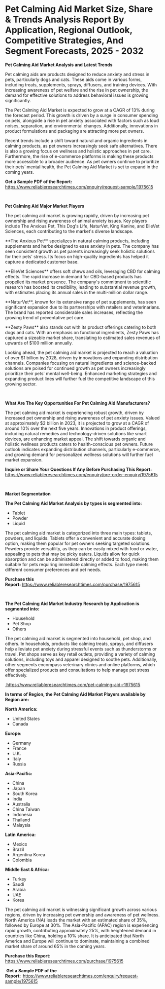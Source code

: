 <p><h1>Pet Calming Aid Market Size, Share & Trends Analysis Report By Application, Regional Outlook, Competitive Strategies, And Segment Forecasts, 2025 - 2032</h1></p><p><strong>Pet Calming Aid Market Analysis and Latest Trends</strong></p>
<p><p>Pet calming aids are products designed to reduce anxiety and stress in pets, particularly dogs and cats. These aids come in various forms, including treats, supplements, sprays, diffusers, and training devices. With increasing awareness of pet welfare and the rise in pet ownership, the demand for effective solutions to address behavioral issues is growing significantly. </p><p>The Pet Calming Aid Market is expected to grow at a CAGR of 13% during the forecast period. This growth is driven by a surge in consumer spending on pets, alongside a rise in pet anxiety associated with factors such as loud noises, separation, and environmental changes. Additionally, innovations in product formulations and packaging are attracting more pet owners. </p><p>Recent trends include a shift toward natural and organic ingredients in calming products, as pet owners increasingly seek safe alternatives. There is also a growing focus on wellness and holistic approaches in pet care. Furthermore, the rise of e-commerce platforms is making these products more accessible to a broader audience. As pet owners continue to prioritize their pets’ mental health, the Pet Calming Aid Market is set to expand in the coming years.</p></p>
<p><strong>Get a Sample PDF of the Report:&nbsp;</strong> <a href="https://www.reliableresearchtimes.com/enquiry/request-sample/1975615?utm_campaign=3279&utm_medium=2&utm_source=Github&utm_content=ia&utm_term=19042025&utm_id=pet-calming-aid">https://www.reliableresearchtimes.com/enquiry/request-sample/1975615</a></p>
<p>&nbsp;</p>
<p><strong>Pet Calming Aid Major Market Players</strong></p>
<p><p>The pet calming aid market is growing rapidly, driven by increasing pet ownership and rising awareness of animal anxiety issues. Key players include The Anxious Pet, This Dog's Life, NaturVet, King Kanine, and ElleVet Sciences, each contributing to the market's diverse landscape.</p><p>**The Anxious Pet** specializes in natural calming products, including supplements and herbs designed to ease anxiety in pets. The company has seen consistent growth as pet parents increasingly seek holistic solutions for their pets’ stress. Its focus on high-quality ingredients has helped it capture a dedicated customer base.</p><p>**ElleVet Sciences** offers soft chews and oils, leveraging CBD for calming effects. The rapid increase in demand for CBD-based products has propelled its market presence. The company's commitment to scientific research has boosted its credibility, leading to substantial revenue growth, with estimates placing its annual sales in the multi-million dollar range.</p><p>**NaturVet**, known for its extensive range of pet supplements, has seen significant expansion due to its partnerships with retailers and veterinarians. The brand has reported considerable sales increases, reflecting the growing trend of preventative pet care.</p><p>**Zesty Paws** also stands out with its product offerings catering to both dogs and cats. With an emphasis on functional ingredients, Zesty Paws has captured a sizeable market share, translating to estimated sales revenues of upwards of $100 million annually.</p><p>Looking ahead, the pet calming aid market is projected to reach a valuation of over $1 billion by 2028, driven by innovations and expanding distribution channels. Companies focusing on natural ingredients and science-backed solutions are poised for continued growth as pet owners increasingly prioritize their pets' mental well-being. Enhanced marketing strategies and expanding product lines will further fuel the competitive landscape of this growing sector.</p></p>
<p>&nbsp;</p>
<p><strong>What Are The Key Opportunities For Pet Calming Aid Manufacturers?</strong></p>
<p><p>The pet calming aid market is experiencing robust growth, driven by increased pet ownership and rising awareness of pet anxiety issues. Valued at approximately $2 billion in 2023, it is projected to grow at a CAGR of around 10% over the next five years. Innovations in product offerings, including natural remedies and technology-driven solutions like smart devices, are enhancing market appeal. The shift towards organic and holistic wellness products caters to health-conscious pet owners. Future outlook indicates expanding distribution channels, particularly e-commerce, and growing demand for personalized wellness solutions will further fuel market expansion.</p></p>
<p><strong>Inquire or Share Your Questions If Any Before Purchasing This Report:</strong> <a href="https://www.reliableresearchtimes.com/enquiry/pre-order-enquiry/1975615?utm_campaign=3279&utm_medium=2&utm_source=Github&utm_content=ia&utm_term=19042025&utm_id=pet-calming-aid">https://www.reliableresearchtimes.com/enquiry/pre-order-enquiry/1975615</a></p>
<p>&nbsp;</p>
<p><strong>Market Segmentation</strong></p>
<p><strong>The Pet Calming Aid Market Analysis by types is segmented into:</strong></p>
<p><ul><li>Tablet</li><li>Powder</li><li>Liquid</li></ul></p>
<p><p>The pet calming aid market is categorized into three main types: tablets, powders, and liquids. Tablets offer a convenient and accurate dosing option, making them popular for pet owners seeking targeted solutions. Powders provide versatility, as they can be easily mixed with food or water, appealing to pets that may be picky eaters. Liquids allow for quick absorption and can be administered directly or added to food, making them suitable for pets requiring immediate calming effects. Each type meets different consumer preferences and pet needs.</p></p>
<p><strong>Purchase this Report:&nbsp;</strong><a href="https://www.reliableresearchtimes.com/purchase/1975615?utm_campaign=3279&utm_medium=2&utm_source=Github&utm_content=ia&utm_term=19042025&utm_id=pet-calming-aid">https://www.reliableresearchtimes.com/purchase/1975615</a></p>
<p>&nbsp;</p>
<p><strong>The Pet Calming Aid Market Industry Research by Application is segmented into:</strong></p>
<p><ul><li>Household</li><li>Pet Shop</li><li>Others</li></ul></p>
<p><p>The pet calming aid market is segmented into household, pet shop, and others. In households, products like calming treats, sprays, and diffusers help alleviate pet anxiety during stressful events such as thunderstorms or travel. Pet shops serve as key retail outlets, providing a variety of calming solutions, including toys and apparel designed to soothe pets. Additionally, other segments encompass veterinary clinics and online platforms, which offer specialized products and consultations to help manage pet stress effectively.</p></p>
<p><a href="https://www.reliableresearchtimes.com/pet-calming-aid-r1975615?utm_campaign=3279&utm_medium=2&utm_source=Github&utm_content=ia&utm_term=19042025&utm_id=pet-calming-aid">&nbsp;https://www.reliableresearchtimes.com/pet-calming-aid-r1975615</a></p>
<p><strong>In terms of Region, the Pet Calming Aid Market Players available by Region are:</strong></p>
<p>
    <p> <strong> North America: </strong>
        <ul>
            <li>United States</li>
            <li>Canada</li>
        </ul>
        </p> 
    <p> <strong> Europe: </strong>
        <ul>
            <li>Germany</li>
            <li>France</li>
            <li>U.K.</li>
            <li>Italy</li>
            <li>Russia</li>
        </ul>
        </p> 
    <p> <strong> Asia-Pacific: </strong>
        <ul>
            <li>China</li>
            <li>Japan</li>
            <li>South Korea</li>
            <li>India</li>
            <li>Australia</li>
            <li>China Taiwan</li>
            <li>Indonesia</li>
            <li>Thailand</li>
            <li>Malaysia</li>
        </ul>
        </p> 
    <p> <strong> Latin America: </strong>
        <ul>
            <li>Mexico</li>
            <li>Brazil</li>
            <li>Argentina Korea</li>
            <li>Colombia</li>
        </ul>
        </p> 
    <p> <strong> Middle East & Africa: </strong>
        <ul>
            <li>Turkey</li>
            <li>Saudi</li>
            <li>Arabia</li>
            <li>UAE</li>
            <li>Korea</li>
        </ul>
    </p>
    </p>
<p><p>The pet calming aid market is witnessing significant growth across various regions, driven by increasing pet ownership and awareness of pet wellness. North America (NA) leads the market with an estimated share of 35%, followed by Europe at 30%. The Asia-Pacific (APAC) region is experiencing rapid growth, contributing approximately 25%, with heightened demand in countries like China, holding a 10% share. It is anticipated that North America and Europe will continue to dominate, maintaining a combined market share of around 65% in the coming years.</p></p>
<p><strong>Purchase this Report: </strong><a href="https://www.reliableresearchtimes.com/purchase/1975615?utm_campaign=3279&utm_medium=2&utm_source=Github&utm_content=ia&utm_term=19042025&utm_id=pet-calming-aid">https://www.reliableresearchtimes.com/purchase/1975615</a></p>
<p>&nbsp;<strong>Get a Sample PDF of the Report:&nbsp;&nbsp;</strong><a href="https://www.reliableresearchtimes.com/enquiry/request-sample/1975615?utm_campaign=3279&utm_medium=2&utm_source=Github&utm_content=ia&utm_term=19042025&utm_id=pet-calming-aid">https://www.reliableresearchtimes.com/enquiry/request-sample/1975615</a></p>
<p><strong></strong></p>
<p><p></p><p></p><p></p></p>